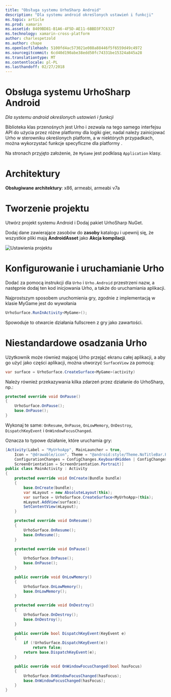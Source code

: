 ```yaml
---
title: "Obsługa systemu UrhoSharp Android"
description: "Dla systemu android określonych ustawień i funkcji"
ms.topic: article
ms.prod: xamarin
ms.assetid: 8409BD81-B1A6-4F5D-AE11-6BBD3F7C6327
ms.technology: xamarin-cross-platform
author: charlespetzold
ms.author: chape
ms.openlocfilehash: 5100fd4ac573021e088a88446f5f6559d49c4972
ms.sourcegitcommit: 6cd40d190abe38edd50fc74331be15324a845a28
ms.translationtype: MT
ms.contentlocale: pl-PL
ms.lasthandoff: 02/27/2018
---
```

# <a name="urhosharp-android-support"></a>Obsługa systemu UrhoSharp Android

_Dla systemu android określonych ustawień i funkcji_

Biblioteka klas przenośnych jest Urho i zezwala na tego samego interfejsu API do użycia przez różne platformy dla logiki gier, nadal należy zainicjować Urho w sterowniku określonych platform, a w niektórych przypadkach, można wykorzystać funkcje specyficzne dla platformy .

Na stronach przyjęto założenie, że `MyGame` jest podklasą `Application` klasy.

# <a name="architectures"></a>Architektury

**Obsługiwane architektury**: x86, armeabi, armeabi v7a

# <a name="create-a-project"></a>Tworzenie projektu

Utwórz projekt systemu Android i Dodaj pakiet UrhoSharp NuGet.

Dodaj dane zawierające zasobów do **zasoby** katalogu i upewnij się, że wszystkie pliki mają **AndroidAsset** jako **Akcja kompilacji**.

![Ustawienia projektu](android-images/image-3.png "Dodaj danych zawierającego zasoby do katalogu zawierającego zasoby")

# <a name="configure-and-launching-urho"></a>Konfigurowanie i uruchamianie Urho

Dodać za pomocą instrukcji dla `Urho` i `Urho.Android` przestrzeni nazw, a następnie dodaj ten kod inicjowania Urho, a także do uruchamiania aplikacji.

Najprostszym sposobem uruchomienia gry, zgodnie z implementacją w klasie MyGame jest do wywołania

```csharp
UrhoSurface.RunInActivity<MyGame>();
```

Spowoduje to otwarcie działania fullscreen z gry jako zawartości.

# <a name="custom-embedding-of-urho"></a>Niestandardowe osadzania Urho

Użytkownik może również mającej Urho przejąć ekranu całej aplikacji, a aby go użyć jako części aplikacji, można utworzyć `SurfaceView` za pomocą:

```csharp
var surface = UrhoSurface.CreateSurface<MyGame>(activity)
```

Należy również przekazywania kilka zdarzeń przez działanie do UrhoSharp, np.:

```csharp
protected override void OnPause()
{
    UrhoSurface.OnPause();
    base.OnPause();
}
```

Wykonaj te same: `OnResume`, `OnPause`, `OnLowMemory`, `OnDestroy`, `DispatchKeyEvent` i `OnWindowFocusChanged`.

Oznacza to typowe działanie, które uruchamia gry:

```csharp
[Activity(Label = "MyUrhoApp", MainLauncher = true,
    Icon = "@drawable/icon", Theme = "@android:style/Theme.NoTitleBar.Fullscreen",
    ConfigurationChanges = ConfigChanges.KeyboardHidden | ConfigChanges.Orientation,
    ScreenOrientation = ScreenOrientation.Portrait)]
public class MainActivity : Activity
{
    protected override void OnCreate(Bundle bundle)
    {
        base.OnCreate(bundle);
        var mLayout = new AbsoluteLayout(this);
        var surface = UrhoSurface.CreateSurface<MyUrhoApp>(this);
        mLayout.AddView(surface);
        SetContentView(mLayout);
    }

    protected override void OnResume()
    {
        UrhoSurface.OnResume();
        base.OnResume();
    }

    protected override void OnPause()
    {
        UrhoSurface.OnPause();
        base.OnPause();
    }

    public override void OnLowMemory()
    {
        UrhoSurface.OnLowMemory();
        base.OnLowMemory();
    }

    protected override void OnDestroy()
    {
        UrhoSurface.OnDestroy();
        base.OnDestroy();
    }

    public override bool DispatchKeyEvent(KeyEvent e)
    {
        if (!UrhoSurface.DispatchKeyEvent(e))
            return false;
        return base.DispatchKeyEvent(e);
    }

    public override void OnWindowFocusChanged(bool hasFocus)
    {
        UrhoSurface.OnWindowFocusChanged(hasFocus);
        base.OnWindowFocusChanged(hasFocus);
    }
}
```

